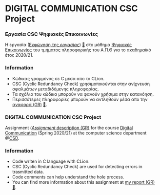 # DIGITAL COMMUNICATION CSC Project

### Εργασία CSC Ψηφιακές Επικοινωνίες 
H εργασία ([Εκφώνηση της *εργασίας*](https://github.com/tsingi-chris/CSC/blob/master/DC-PROJECT-2021-2022.pdf)) [💾](https://github.com/tsingi-chris/CSC/raw/master/DC-PROJECT-2021-2022.pdf) στο μάθημα [Ψηφιακές Επικοινωνίες](https://elearning.auth.gr/course/view.php?id=4101) του τμήματος πληροφορικής του Α.Π.Θ για το ακαδημαϊκό έτος 2020/21. <br/>

### Information
- Κώδικας γραμμένος σε C μέσα απο το CLion.
- CSC (Cyclic Redundancy Check) χρησιμοποιούνται στην ανίχνευση σφαλμάτων μεταδιδόμενης πληροφορίας.
- Τα σχόλια του κώδικα μπορούν να φανούν χρήσιμα στην κατανόηση.
- Περισσότερες πληροφορίες μπορούν να αντληθούν μέσα απο την [αναφορά (GR)](https://github.com/tsingi-chris/CSC/blob/master/DC-PROJECT-2021-2022.pdf) [💾](https://github.com/tsingi-chris/CSC/raw/master/DC-CSC%20REPORT.pdf).


### DIGITAL COMMUNICATION CSC Project
Assignment ([*Assignment* description (GR)](https://github.com/tsingi-chris/CSC/raw/master/DC-PROJECT-2021-2022.pdf) for the course [Digital Communication](https://elearning.auth.gr/course/view.php?id=4101) (Spring 2020/21) at the computer science department @[CSD](https://www.csd.auth.gr/en/).

### Information
- Code writen in C language with CLion.
- CSC (Cyclic Redundancy Check) are used for detecting errors in trasmitted data.
- Code comments can help understand the hole process.
- You can find more information about this assignment at [my report (GR)](https://github.com/tsingi-chris/CSC/blob/master/DC-PROJECT-2021-2022.pdf) [💾](https://github.com/tsingi-chris/CSC/raw/master/DC-CSC%20REPORT.pdf).
